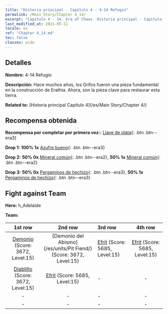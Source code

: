 ```yaml
---
title: "Historia principal - Capítulo 4 - 4-14 Refugio"
permalink: /Main Story/Chapter 4_14/
excerpt: "Capítulo 4 - 14. Era of Chaos  Historia principal - Capítulo 4_14. 4-14 Refugio"
last_modified_at: 2021-05-11
locale: es
ref: "Chapter 4_14.md"
toc: false
classes: wide
---
```


## Detalles

 **Nombre:** 4-14 Refugio

 **Descripción:** Hace muchos años, los Grifos fueron una pieza fundamental en la construcción de Erathia. Ahora, son la pieza clave para restaurar esta tierra.

 **Related to:** [Historia principal Capítulo 4](/es/Main Story/Chapter 4/)

## Recompensa obtenida

 **Recompensa por completar por primera vez::** [Llave de plata](/ItemsES/con_693/){: .btn .btn--era3}

 **Drop 1:** **100% 1x** [Azufre bueno](/ItemsES/mat_15/){: .btn .btn--era3}

 **Drop 2:** **50% 0x** [Mineral común](/ItemsES/mat_6/){: .btn .btn--era2}, **50% 1x** [Mineral común](/ItemsES/mat_6/){: .btn .btn--era2}

 **Drop 3:** **50% 0x** [Pergaminos de hechizo](/ItemsES/con_694/){: .btn .btn--era3}, **50% 1x** [Pergaminos de hechizo](/ItemsES/con_694/){: .btn .btn--era3}


## Fight against Team
 **Hero:** h_Adelaide

 **Team:**


  | 1st row | 2nd row | 3rd row | 4th row |
  |:----:|:----:|:----|:----:|
  | [Demonio](/es/units/Demon/) (Score: 3672, Level:15)  | [Demonio del Abismo](/es/units/Pit Fiend/) (Score: 3672, Level:15)  | [Efrit](/es/units/Efreeti/) (Score: 5685, Level:15)  | [Efrit](/es/units/Efreeti/) (Score: 5685, Level:15)  |
  | [Diablillo](/es/units/Imp/) (Score: 3672, Level:15)  | [Efrit](/es/units/Efreeti/) (Score: 5685, Level:15)  | - | - |
  | - | - | - | - |
  | - | - | - | - |


